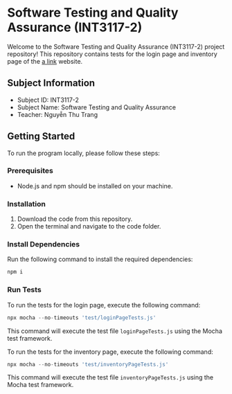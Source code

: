 # Software Testing and Quality Assurance (INT3117-2)

Welcome to the Software Testing and Quality Assurance (INT3117-2) project repository! This repository contains tests for the login page and inventory page of the [a link](saucedemo.com) website.

## Subject Information
- Subject ID: INT3117-2
- Subject Name: Software Testing and Quality Assurance
- Teacher: Nguyễn Thu Trang

## Getting Started

To run the program locally, please follow these steps:

### Prerequisites
- Node.js and npm should be installed on your machine.

### Installation
1. Download the code from this repository.
2. Open the terminal and navigate to the code folder.

### Install Dependencies
Run the following command to install the required dependencies:
```Javascript
npm i
```


### Run Tests
To run the tests for the login page, execute the following command:
```Javascript
npx mocha --no-timeouts 'test/loginPageTests.js'
```

This command will execute the test file `loginPageTests.js` using the Mocha test framework.

To run the tests for the inventory page, execute the following command:
```Javascript
npx mocha --no-timeouts 'test/inventoryPageTests.js'
```

This command will execute the test file `inventoryPageTests.js` using the Mocha test framework.



